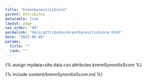 ```yaml
---
title: "krennSynovitisScore"
parent: Attributes
datatable: true
layout: page
nav_order: "49"
permalink: "docs/attributes/krennSynovitisScore.html"
date: "2025-05-05"
params:
  title: ""
  rank: ""
---
```

{% assign mydata=site.data.csv.attributes.krennSynovitisScore %} 

{% include content/krennSynovitisScore.md %}
